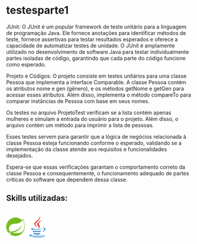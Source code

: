 # testesparte1

JUnit:
O JUnit é um popular framework de teste unitário para a linguagem de programação Java. Ele fornece anotações para identificar métodos de teste, fornece assertivas para testar resultados esperados e oferece a capacidade de automatizar testes de unidade. O JUnit é amplamente utilizado no desenvolvimento de software Java para testar individualmente partes isoladas de código, garantindo que cada parte do código funcione como esperado.

Projeto e Códigos:
O projeto consiste em testes unitários para uma classe Pessoa que implementa a interface Comparable. A classe Pessoa contém os atributos nome e gen (gênero), e os métodos getNome e getGen para acessar esses atributos. Além disso, implementa o método compareTo para comparar instâncias de Pessoa com base em seus nomes.

Os testes no arquivo ProjetoTest verificam se a lista contém apenas mulheres e simulam a entrada do usuário para o projeto. Além disso, o arquivo contém um método para imprimir a lista de pessoas.

Esses testes servem para garantir que a lógica de negócios relacionada à classe Pessoa esteja funcionando conforme o esperado, validando se a implementação da classe atende aos requisitos e funcionalidades desejados.

Espera-se que essas verificações garantam o comportamento correto da classe Pessoa e consequentemente, o funcionamento adequado de partes críticas do software que dependem dessa classe.


## Skills utilizadas:
<div style="display: inline_block"><br>
   <img align="center" alt="Spring" height="50" width="50" src="https://raw.githubusercontent.com/devicons/devicon/master/icons/spring/spring-original.svg">
  <img align="center" alt="Spring" height="60" width="60" src="https://raw.githubusercontent.com/devicons/devicon/master/icons/java/java-original.svg">
